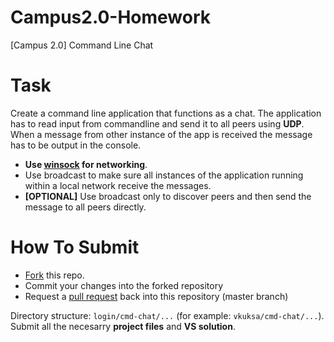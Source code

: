 # Campus2.0-Homework
[Campus 2.0] Command Line Chat

# Task
Create a command line application that functions as a chat. The application has to read input from commandline and send it to all peers using **UDP**. When a message from other instance of the app is received the message has to be output in the console.  
- **Use [winsock](https://docs.microsoft.com/en-us/windows/win32/winsock/getting-started-with-winsock) for networking**.  
- Use broadcast to make sure all instances of the application running within a local network receive the messages.  
- **[OPTIONAL]** Use broadcast only to discover peers and then send the message to all peers directly.
  
# How To Submit
- [Fork](https://help.github.com/en/github/getting-started-with-github/fork-a-repo) this repo.
- Commit your changes into the forked repository
- Request a [pull request](https://help.github.com/en/github/collaborating-with-issues-and-pull-requests/creating-a-pull-request) back into this repository (master branch)

Directory structure: `login/cmd-chat/...` (for example: `vkuksa/cmd-chat/...`).  
Submit all the necesarry **project files** and **VS solution**.
